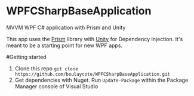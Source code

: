 WPFCSharpBaseApplication
==================

MVVM WPF C# application with Prism and Unity

This app uses the [Prism](http://compositewpf.codeplex.com/) library with [Unity](https://unity.codeplex.com/) for Dependency Injection. It's meant to be a starting point for new WPF apps.

#Getting started
1. Clone this repo ­­`git clone https://github.com/boulaycote/WPFCSharpBaseApplication.git`
2. Get dependencies with Nuget. Run `Update-Package` within the Package Manager console of Visual Studio